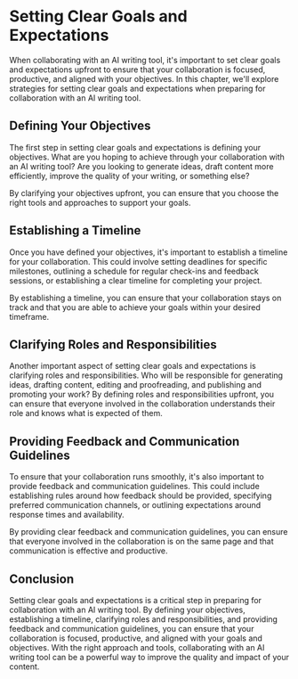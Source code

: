 Setting Clear Goals and Expectations
=================================================================

When collaborating with an AI writing tool, it's important to set clear goals and expectations upfront to ensure that your collaboration is focused, productive, and aligned with your objectives. In this chapter, we'll explore strategies for setting clear goals and expectations when preparing for collaboration with an AI writing tool.

Defining Your Objectives
------------------------

The first step in setting clear goals and expectations is defining your objectives. What are you hoping to achieve through your collaboration with an AI writing tool? Are you looking to generate ideas, draft content more efficiently, improve the quality of your writing, or something else?

By clarifying your objectives upfront, you can ensure that you choose the right tools and approaches to support your goals.

Establishing a Timeline
-----------------------

Once you have defined your objectives, it's important to establish a timeline for your collaboration. This could involve setting deadlines for specific milestones, outlining a schedule for regular check-ins and feedback sessions, or establishing a clear timeline for completing your project.

By establishing a timeline, you can ensure that your collaboration stays on track and that you are able to achieve your goals within your desired timeframe.

Clarifying Roles and Responsibilities
-------------------------------------

Another important aspect of setting clear goals and expectations is clarifying roles and responsibilities. Who will be responsible for generating ideas, drafting content, editing and proofreading, and publishing and promoting your work? By defining roles and responsibilities upfront, you can ensure that everyone involved in the collaboration understands their role and knows what is expected of them.

Providing Feedback and Communication Guidelines
-----------------------------------------------

To ensure that your collaboration runs smoothly, it's also important to provide feedback and communication guidelines. This could include establishing rules around how feedback should be provided, specifying preferred communication channels, or outlining expectations around response times and availability.

By providing clear feedback and communication guidelines, you can ensure that everyone involved in the collaboration is on the same page and that communication is effective and productive.

Conclusion
----------

Setting clear goals and expectations is a critical step in preparing for collaboration with an AI writing tool. By defining your objectives, establishing a timeline, clarifying roles and responsibilities, and providing feedback and communication guidelines, you can ensure that your collaboration is focused, productive, and aligned with your goals and objectives. With the right approach and tools, collaborating with an AI writing tool can be a powerful way to improve the quality and impact of your content.
